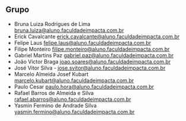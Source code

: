 
## Grupo
- Bruna Luiza Rodrigues de Lima bruna.luiza@aluno.faculdadeimpacta.com.br
- Erick Cavalcante erick.cavalcante@aluno.faculdadeimpacta.com.br
- Felipe Laus felipe.laus@aluno.faculdadeimpacta.com.br
- Filipe Monteiro filipe.monteiro@aluno.faculdadeimpacta.com.br
- Gabriel Martins Paz gabriel.paz@aluno.faculdadeimpacta.com.br
- João Victor Braga joao.soares@aluno.faculdadeimpacta.com.br
- José Vitor Silva - jose.svitor@aluno.faculdadeimpacta.com.br
- Marcelo Almeida Josef Kubart marcelo.kubart@aluno.faculdadeimpacta.com.br
- Paulo Cesar paulo.hora@aluno.faculdadeimpacta.com.br
- Rafael Barros de Almeida e Silva rafael.abarros@aluno.faculdadeimpacta.com.br
- Yasmin Fermino de Andrade Silva yasmin.fermino@aluno.faculdadeimpacta.com.br 
